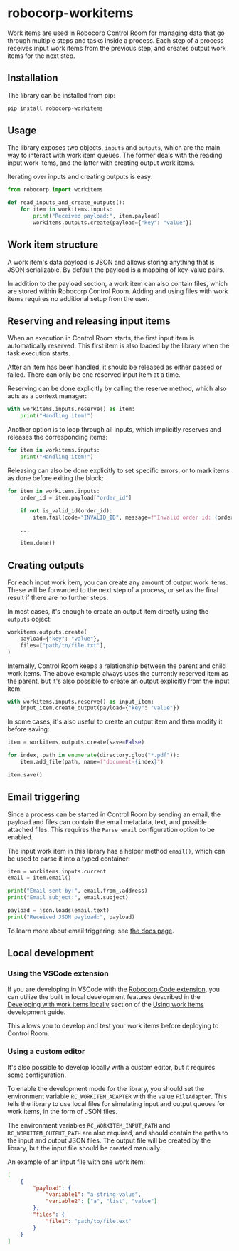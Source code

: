 # robocorp-workitems

Work items are used in Robocorp Control Room for managing data that go through
multiple steps and tasks inside a process. Each step of a process receives input
work items from the previous step, and creates output work items for the next
step.

## Installation

The library can be installed from pip:

```bash
pip install robocorp-workitems
```

## Usage

The library exposes two objects, `inputs` and `outputs`, which are the main way
to interact with work item queues. The former deals with the reading input work
items, and the latter with creating output work items.

Iterating over inputs and creating outputs is easy:

```python
from robocorp import workitems

def read_inputs_and_create_outputs():
    for item in workitems.inputs:
        print("Received payload:", item.payload)
        workitems.outputs.create(payload={"key": "value"})
```

## Work item structure

A work item's data payload is JSON and allows storing anything that is JSON
serializable. By default the payload is a mapping of key-value pairs.

In addition to the payload section, a work item can also contain files, which
are stored within Robocorp Control Room. Adding and using files with work items
requires no additional setup from the user.

## Reserving and releasing input items

When an execution in Control Room starts, the first input item is automatically
reserved. This first item is also loaded by the library when the task execution
starts.

After an item has been handled, it should be released as either passed or
failed. There can only be one reserved input item at a time.

Reserving can be done explicitly by calling the reserve method, which also acts
as a context manager:

```python
with workitems.inputs.reserve() as item:
    print("Handling item!")
```

Another option is to loop through all inputs, which implicitly reserves and
releases the corresponding items:

```python
for item in workitems.inputs:
    print("Handling item!")
```

Releasing can also be done explicitly to set specific errors, or to mark items
as done before exiting the block:

```python
for item in workitems.inputs:
    order_id = item.payload["order_id"]

    if not is_valid_id(order_id):
        item.fail(code="INVALID_ID", message=f"Invalid order id: {order_id}")

    ...

    item.done()
```

## Creating outputs

For each input work item, you can create any amount of output work items.
These will be forwarded to the next step of a process, or set as the final
result if there are no further steps.

In most cases, it's enough to create an output item directly using
the `outputs` object:

```python
workitems.outputs.create(
    payload={"key": "value"},
    files=["path/to/file.txt"],
)
```

Internally, Control Room keeps a relationship between the parent and child
work items. The above example always uses the currently reserved item as the
parent, but it's also possible to create an output explicitly from
the input item:

```python
with workitems.inputs.reserve() as input_item:
    input_item.create_output(payload={"key": "value"})
```

In some cases, it's also useful to create an output item and then modify it
before saving:

```python
item = workitems.outputs.create(save=False)

for index, path in enumerate(directory.glob("*.pdf")):
    item.add_file(path, name=f"document-{index}")

item.save()
```

## Email triggering

Since a process can be started in Control Room by sending an email, the payload
and files can contain the email metadata, text, and possible attached files.
This requires the `Parse email` configuration option to be enabled.

The input work item in this library has a helper method `email()`, which can
be used to parse it into a typed container:

```python
item = workitems.inputs.current
email = item.email()

print("Email sent by:", email.from_.address)
print("Email subject:", email.subject)

payload = json.loads(email.text)
print("Received JSON payload:", payload)
```

To learn more about email triggering, see
[the docs page](https://robocorp.com/docs/control-room/attended-or-unattended/email-trigger).

## Local development

### Using the VSCode extension

If you are developing in VSCode with the [Robocorp Code extension](https://robocorp.com/docs/setup/development-environment#visual-studio-code-with-robocorp-extensions),
you can utilize the built in local development features described in the
[Developing with work items locally](https://robocorp.com/docs/development-guide/control-room/work-items#developing-with-work-items-locally)
section of the [Using work items](https://robocorp.com/docs/development-guide/control-room/work-items)
development guide.

This allows you to develop and test your work items before deploying
to Control Room.

### Using a custom editor

It's also possible to develop locally with a custom editor, but it requires
some configuration.

To enable the development mode for the library, you should set the environment
variable `RC_WORKITEM_ADAPTER` with the value `FileAdapter`. This tells the
library to use local files for simulating input and output queues for work
items, in the form of JSON files.

The environment variables `RC_WORKITEM_INPUT_PATH` and `RC_WORKITEM_OUTPUT_PATH`
are also required, and should contain the paths to the input and output JSON
files. The output file will be created by the library, but the input file
should be created manually.

An example of an input file with one work item:

```json
[
    {
        "payload": {
            "variable1": "a-string-value",
            "variable2": ["a", "list", "value"]
        },
        "files": {
            "file1": "path/to/file.ext"
        }
    }
]
```
